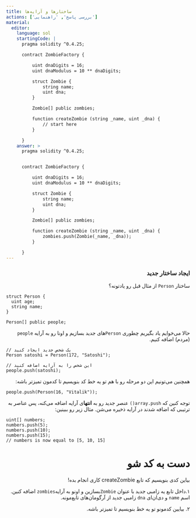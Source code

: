 ```yaml
---
title: ساختارها و آرایه‌ها
actions: ['بررسی پاسخ', 'راهنمایی']
material:
  editor:
    language: sol
    startingCode: |
      pragma solidity ^0.4.25;

      contract ZombieFactory {

          uint dnaDigits = 16;
          uint dnaModulus = 10 ** dnaDigits;

          struct Zombie {
              string name;
              uint dna;
          }

          Zombie[] public zombies;

          function createZombie (string _name, uint _dna) {
              // start here
          }

      }
    answer: >
      pragma solidity ^0.4.25;


      contract ZombieFactory {

          uint dnaDigits = 16;
          uint dnaModulus = 10 ** dnaDigits;

          struct Zombie {
              string name;
              uint dna;
          }

          Zombie[] public zombies;

          function createZombie (string _name, uint _dna) {
              zombies.push(Zombie(_name, _dna));
          }

      }
---
```


<div dir="rtl">   
  
### ایجاد ساختار جدید

ساختار `Person` از مثال قبل رو یادتونه؟

</div>

```
struct Person {
  uint age;
  string name;
}

Person[] public people;
```

<div dir="rtl">     

حالا می‌خوایم یاد بگیریم چطوری `Person`های جدید بسازیم و اونا رو به آرایه `people` (مردم) اضافه کنیم.

</div>

```
// یک شخص جدید ایجاد کنید
Person satoshi = Person(172, "Satoshi");

// این شخص را به آرایه اضافه کنید
people.push(satoshi);
```

<div dir="rtl">     

همچنین می‌تونیم این دو مرحله رو با هم تو یه خط کد بنویسیم تا کدمون تمیزتر باشه:

</div>

```
people.push(Person(16, "Vitalik"));
```

<div dir="rtl">  
   
توجه کنین که `array.push()` عنصر جدید رو به **انتها**ی آرایه اضافه می‌کنه، پس عناصر به ترتیبی که اضافه شدند در آرایه ذخیره می‌شن. مثال زیر رو ببینین:

</div>

```
uint[] numbers;
numbers.push(5);
numbers.push(10);
numbers.push(15);
// numbers is now equal to [5, 10, 15]
```

<div dir="rtl">  

# دست به کد شو

بیاین کدی بنویسیم که تابع createZombie کاری انجام بده!


۱.داخل تابع یه زامبی جدید با عنوان `Zombie`بسازین و اونو به آرایه`zombies` اضافه کنین. اسم `name` و دی‌ان‌ای `dna` زامبی جدید از آرگومان‌های تابع‌مونه.

۲. بیایین کدمونو تو یه خط بنویسیم تا تمیزتر باشه.

</div>

